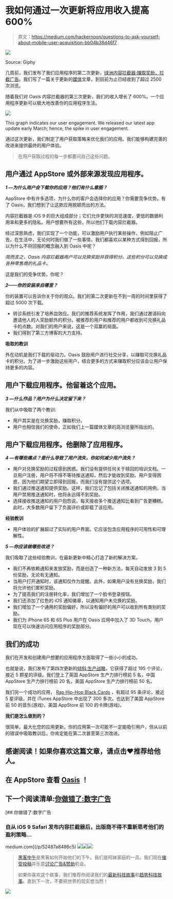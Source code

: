 # 我如何通过一次更新将应用收入提高 600%

> 原文：<https://medium.com/hackernoon/questions-to-ask-yourself-about-mobile-user-acquisition-bb04b38d46f7>

![](img/af7ec537fdb7c0d1092342ba80ad6340.png)

Source: Giphy

几周前，我们发布了我们应用程序的第二次更新，[绿洲内容拦截器:赚取奖励，拦截广告](https://itunes.apple.com/us/app/oasis-content-blocker-earn/id1041122190?mt=8)。我们写了一篇关于更新的[媒体](/squarevibe-apps/you-re-doing-it-wrong-digital-advertising-52487a8486c5#.quqsr68xk)文章，到目前为止已经收到了超过 2500 次浏览。

随着我们对 Oasis 内容拦截器的第三次更新，我们的收入增长了 600%。一个应用程序更新可以极大地改善你的应用程序生活。

![](img/af83c84f4f4770e7e5c3f30b83228143.png)

This graph indicates our user engagement. We released our latest app update early March; hence, the spike in user engagement.

通过这次更新，我们制定了用户获取策略来优化我们的应用。我们能够构建完善的改进来提供最终的用户体验。

> 在用户获取过程的每一步都要问自己这些问题。

## 用户通过 AppStore 或外部来源发现应用程序。

***1 —为什么用户会下载你的应用？他们有什么意图？***

AppStore 中有许多选项，为什么你的客户会选择你的应用？你需要竞争优势。有了 Oasis，我们想到了让这款应用脱颖而出的方法。

内容拦截器是 iOS 9 的巨大组成部分；它们允许更快的浏览速度，更低的数据利用率和更多的隐私。用户想要所有这些，所以他们下载内容拦截器。

经过深思熟虑，我们实现了一个功能，可以激励用户执行某些操作，例如阻止广告。在生活中，无论何时我们做了一些事情，我们都喜欢以某种方式得到回报，所以为什么不将回报的概念融入到 Oasis 中呢？

*简而言之，Oasis 内容拦截器用户可以兑换奖励并获得积分。这些积分可以兑换成各种零售商的礼品卡。*

这是我们的竞争优势。你呢？

***2——你的安装来自哪里？***

你的装置可以告诉你关于你的观众。我们的第二次更新在不到一周的时间里获得了超过 5000 次下载。

*   转诊系统引发了培养皿效应。我们的推荐系统发挥了作用，我们通过邀请码向邀请他人的人奖励额外的积分。被推荐的用户和推荐的用户都收到可兑换礼品卡的点数。对我们的用户来说，这是一个双赢的局面。
*   我们得到了第三方博客的大力支持。

**吸取的教训**

外在动机是我们下载的驱动力。Oasis 鼓励用户进行社交分享，以赚取可兑换礼品卡的积分。为了进一步激励这些用户，结合更多的方式来赚取积分应该会让用户保持更多的内容。

## 用户下载应用程序。他留着这个应用。

***3 —什么作品？用户为什么决定留下来？***

我们从中吸取了两个教训:

*   用户其实是在兑换奖励，赚取积分。
*   用户也相信我们的使命，正如我们上一篇媒体文章的高浏览量所指出的。

## 用户下载应用程序。他删除了应用程序。

***4 —有哪些痛点？是什么导致了用户流失，你如何减少用户流失？***

*   用户对兑换奖励的过程感到困惑。我们没有提供任何关于赎回的培训文档。一旦用户注册，用户将不得不等待推送通知，然后才能收到奖励。用户变得困惑，因为他们期望立即得到回报，而我们没有提供这个选项。
*   我们通过推送通知提供奖励。这样，我们忘记了包括关闭推送通知的用例。当用户禁用推送通知时，他将永远得不到奖励。
*   选择接收推送通知的用户抱怨说，每天接收多个推送通知比看到广告更糟糕。此时，大多数用户留下了负面评价或卸载了该应用。

**经验教训**

*   用户体验的扩展超过了实际的用户界面。它应该包含应用程序的可用性和可理解性。

***5 —你应该做哪些改进？***

我们吸取了这些经验教训，在最新更新中精心打造了新的解决方案。

*   我们不再依赖通知来发放奖励，而是创造了一种新方法，每天自动发放 3 到 5 份奖励，无论有无通知。
*   当用户打开通知时，该通知仅作为提醒。此外，如果用户没有兑换奖励，我们将允许他们累积奖励。
*   为了提高我们的注册转化率，我们增加了一个脸书登录按钮。
*   我们还添加了红色的 iOS 通知徽章，以通知用户未兑换的奖励。
*   我们增加了一个通用的奖励偏好，所以没有偏好的用户可以收到所有类别的奖励。
*   我们为 iPhone 6S 和 6S Plus 用户在 Oasis 应用中加入了 3D Touch。用户现在可以快速访问应用程序的奖励部分。

## 我们的成功

我们在开发和创建用户想要的应用程序方面取得了一些小小的成功。

也就是说，我们发布了第四次更新的[倾斜:生产战略](https://geo.itunes.apple.com/us/app/oblique-productive-strategies/id902143877?mt=8&at=1001l8cE)，它获得了超过 195 个评论，接近 5 颗星的评级。我们登上了英国 AppStore 生产力排行榜前 5 名，中国 AppStore 生产力排行榜前 20 名，美国 AppStore 生产力排行榜前 50 名。

我们另一个成功的应用， [Rap Hip-Hop Black Cards](https://itunes.apple.com/us/app/rap-hip-hop-black-cards/id978233925?mt=8) ，有超过 95 条评论，接近 5 星评级，并在 iTunes AppStore 中出现了 300 多次。也达到了美国 AppStore 前 50 的音乐(游戏)，美国 AppStore 前 100 的卡牌(游戏)。

**我们是怎么做到的？**

很简单。最大化您的应用更新。你的应用第一次可能不一定能吸引用户，但从以前的错误中吸取教训后，你肯定能在第二次甚至第三次改进。

## 感谢阅读！如果你喜欢这篇文章，请点击❤推荐给他人。

## 在 AppStore 查看 [Oasis](http://squarevi.be/oasis) ！

## 下一个阅读清单:[你做错了:数字广告](/squarevibe-apps/you-re-doing-it-wrong-digital-advertising-52487a8486c5#.8uistkwos)

[](/p/52487a8486c5) [## 你做错了:数字广告

### 自从 iOS 9 Safari 发布内容拦截器后，出版商不得不重新思考他们的盈利策略…

medium.com](/p/52487a8486c5) [![](img/50ef4044ecd4e250b5d50f368b775d38.png)](http://bit.ly/HackernoonFB)[![](img/979d9a46439d5aebbdcdca574e21dc81.png)](https://goo.gl/k7XYbx)[![](img/2930ba6bd2c12218fdbbf7e02c8746ff.png)](https://goo.gl/4ofytp)

> [黑客中午](http://bit.ly/Hackernoon)是黑客如何开始他们的下午。我们是阿妹家庭的一员。我们现在[接受投稿](http://bit.ly/hackernoonsubmission)并乐意[讨论广告&赞助](mailto:partners@amipublications.com)机会。
> 
> 如果你喜欢这个故事，我们推荐你阅读我们的[最新科技故事](http://bit.ly/hackernoonlatestt)和[趋势科技故事](https://hackernoon.com/trending)。直到下一次，不要把世界的现实想当然！

[![](img/be0ca55ba73a573dce11effb2ee80d56.png)](https://goo.gl/Ahtev1)